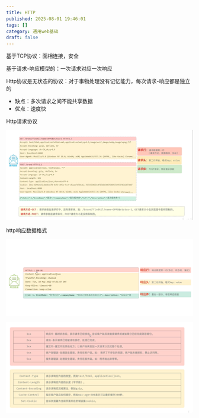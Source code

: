 ```yaml
---
title: HTTP
published: 2025-08-01 19:46:01
tags: []
category: 通用web基础
draft: false
---
```


基于TCP协议：面相连接，安全

基于请求-响应模型的：一次请求对应一次响应

Http协议是无状态的协议：对于事物处理没有记忆能力，每次请求-响应都是独立的
- 缺点：多次请求之间不能共享数据
- 优点：速度快

Http请求协议

![](HTTP/20250803160423.png)

http响应数据格式

![](HTTP/20250803160433.png)

![](HTTP/20250803160457.png)
